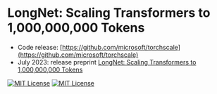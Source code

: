 # LongNet: Scaling Transformers to 1,000,000,000 Tokens

- Code release: [https://github.com/microsoft/torchscale](https://github.com/microsoft/torchscale)
- July 2023: release preprint [LongNet: Scaling Transformers to 1,000,000,000 Tokens](https://arxiv.org/abs/2307.02486)

<p>
  <a href="https://github.com/microsoft/torchscale/blob/main/LICENSE"><img alt="MIT License" src="https://img.shields.io/badge/license-MIT-blue.svg" /></a>
  <a href="https://pypi.org/project/torchscale"><img alt="MIT License" src="https://badge.fury.io/py/torchscale.svg" /></a>
</p>
